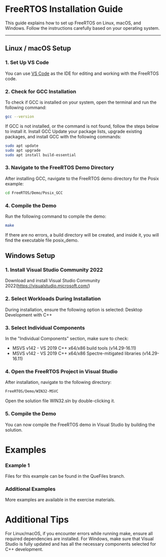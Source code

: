 # FreeRTOS Installation Guide

This guide explains how to set up FreeRTOS on Linux, macOS, and Windows. Follow the instructions carefully based on your operating system.

---

## Linux / macOS Setup

### 1. Set Up VS Code
You can use [VS Code](https://code.visualstudio.com/) as the IDE for editing and working with the FreeRTOS code.

### 2. Check for GCC Installation
To check if GCC is installed on your system, open the terminal and run the following command:
```bash
gcc --version
```
If GCC is not installed, or the command is not found, follow the steps below to install it.
Install GCC
Update your package lists, upgrade existing packages, and install GCC with the following commands:
```bash
sudo apt update
sudo apt upgrade
sudo apt install build-essential
```

### 3. Navigate to the FreeRTOS Demo Directory
After installing GCC, navigate to the FreeRTOS demo directory for the Posix example:
```bash
cd FreeRTOS/Demo/Posix_GCC
```

### 4. Compile the Demo
Run the following command to compile the demo:
```bash
make
```
If there are no errors, a build directory will be created, and inside it, you will find the executable file posix_demo.


## Windows Setup
### 1. Install Visual Studio Community 2022
Download and install Visual Studio Community 2022(https://visualstudio.microsoft.com/)

### 2. Select Workloads During Installation
During installation, ensure the following option is selected:
Desktop Development with C++

### 3. Select Individual Components
In the "Individual Components" section, make sure to check:
- MSVS v142 - VS 2019 C++ x64/x86 build tools (v14.29-16.11)
- MSVS v142 - VS 2019 C++ x64/x86 Spectre-mitigated libraries (v14.29-16.11)

### 4. Open the FreeRTOS Project in Visual Studio
After installation, navigate to the following directory:
```bat
FreeRTOS/Demo/WIN32-MSVC
```
Open the solution file WIN32.sln by double-clicking it.

### 5. Compile the Demo
You can now compile the FreeRTOS demo in Visual Studio by building the solution.

# Examples
### Example 1
Files for this example can be found in the QueFiles branch.

### Additional Examples
More examples are available in the exercise materials.

# Additional Tips
For Linux/macOS, if you encounter errors while running make, ensure all required dependencies are installed.
For Windows, make sure that Visual Studio is fully updated and has all the necessary components selected for C++ development.
